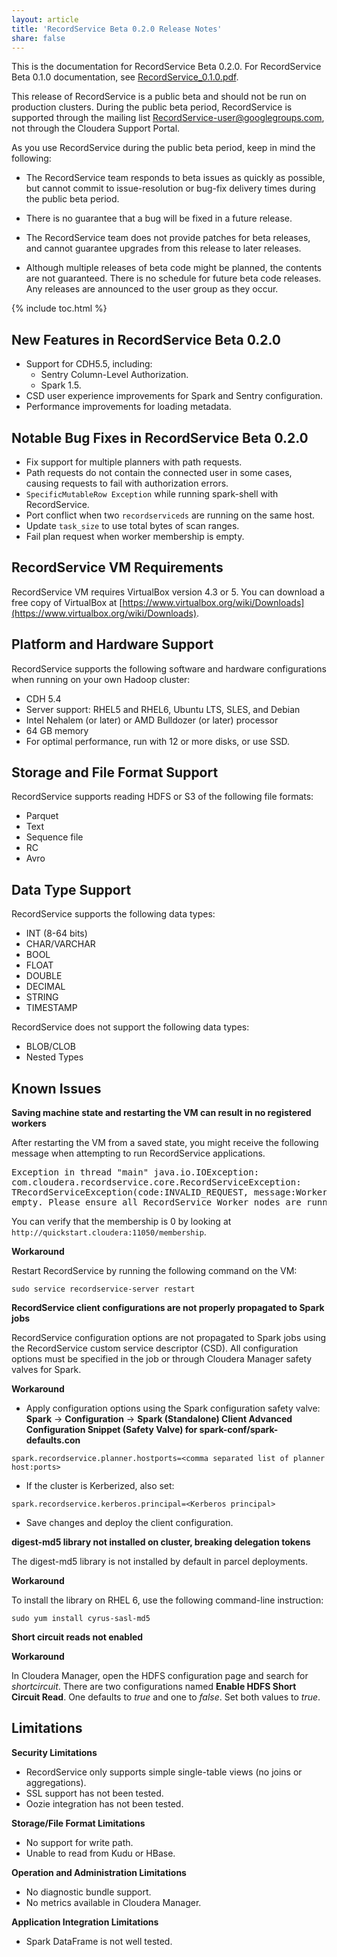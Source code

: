 ```yaml
---
layout: article
title: 'RecordService Beta 0.2.0 Release Notes'
share: false
---
```

This is the documentation for RecordService Beta 0.2.0. For RecordService Beta 0.1.0 documentation, see [RecordService_0.1.0.pdf]({{site.baseurl}}/RecordSErvice_0.1.0.pdf).

This release of RecordService is a public beta and should not be run on production clusters. During the public beta period, RecordService is supported through the mailing list <a href="mailto:RecordService-user@googlegroups.com">RecordService-user@googlegroups.com</a>, not through the Cloudera Support Portal.

As you use RecordService during the public beta period, keep in mind the following:

* The RecordService team responds to beta issues as quickly as possible, but cannot commit to issue-resolution or bug-fix delivery times during the public beta period.

* There is no guarantee that a bug will be fixed in a future release.

* The RecordService team does not provide patches for beta releases, and cannot guarantee upgrades from this release to later releases.

* Although multiple releases of beta code might be planned, the contents are not guaranteed. There is no schedule for future beta code releases. Any releases are announced to the user group as they occur.

{% include toc.html %}

## New Features in RecordService Beta 0.2.0

* Support for CDH5.5, including:
    * Sentry Column-Level Authorization.
    * Spark 1.5.
* CSD user experience improvements for Spark and Sentry configuration.
* Performance improvements for loading metadata.

## Notable Bug Fixes in RecordService Beta 0.2.0
* Fix support for multiple planners with path requests.
* Path requests do not contain the connected user in some cases, causing requests to fail with authorization errors.
* `SpecificMutableRow Exception` while running spark-shell with RecordService.
* Port conflict when two `recordserviceds` are running on the same host.
* Update `task_size` to use total bytes of scan ranges.
* Fail plan request when worker membership is empty.

## RecordService VM Requirements

RecordService VM requires VirtualBox version 4.3 or 5. You can download a free copy of VirtualBox at [https://www.virtualbox.org/wiki/Downloads](https://www.virtualbox.org/wiki/Downloads).

## Platform and Hardware Support

RecordService supports the following software and hardware configurations when running on your own Hadoop cluster:

* CDH 5.4
* Server support: RHEL5 and RHEL6, Ubuntu LTS, SLES, and Debian
* Intel Nehalem (or later) or AMD  Bulldozer (or later) processor
* 64 GB memory
* For optimal performance, run with 12 or more disks, or use SSD.

## Storage and File Format Support

RecordService supports reading HDFS or S3 of the following file formats:

* Parquet 
* Text
* Sequence file
* RC
* Avro

## Data Type Support
RecordService supports the following data types:

* INT (8-64 bits)
* CHAR/VARCHAR
* BOOL
* FLOAT
* DOUBLE
* DECIMAL
* STRING
* TIMESTAMP

RecordService does not support the following data types:

* BLOB/CLOB
* Nested Types


## Known Issues

**Saving machine state and restarting the VM can result in no registered workers**

After restarting the VM from a saved state, you might receive the following message when attempting to run RecordService applications.

<pre>
Exception in thread "main" java.io.IOException: 
com.cloudera.recordservice.core.RecordServiceException: 
TRecordServiceException(code:INVALID_REQUEST, message:Worker membership is 
empty. Please ensure all RecordService Worker nodes are running.
</pre>

You can verify that the membership is 0 by looking at `http://quickstart.cloudera:11050/membership`.

**Workaround**

Restart RecordService by running the following command on the VM: 

```
sudo service recordservice-server restart
```

**RecordService client configurations are not properly propagated to Spark jobs**

RecordService configuration options are not propagated to Spark jobs using the RecordService custom service descriptor (CSD). All configuration options must be specified in the job or through Cloudera Manager safety valves for Spark.

**Workaround**

* Apply configuration options using the Spark configuration safety valve: 
    **Spark** -> **Configuration** -> **Spark (Standalone) Client Advanced Configuration Snippet (Safety Valve) for spark-conf/spark-defaults.con**

```
spark.recordservice.planner.hostports=<comma separated list of planner host:ports>
```

* If the cluster is Kerberized, also set:

```
spark.recordservice.kerberos.principal=<Kerberos principal> 
```

* Save changes and deploy the client configuration.

**digest-md5 library not installed on cluster, breaking delegation tokens**

The digest-md5 library is not installed by default in parcel deployments.

**Workaround**

To install the library on RHEL 6, use the following command-line instruction:

```
sudo yum install cyrus-sasl-md5
```

**Short circuit reads not enabled**

**Workaround**

In Cloudera Manager, open the HDFS configuration page and search for _shortcircuit_. There are two configurations named **Enable HDFS Short Circuit Read**. One defaults to _true_ and one to _false_. Set both values to _true_.

## Limitations

**Security Limitations**

* RecordService only supports simple single-table views (no joins or aggregations).
* SSL support has not been tested.
* Oozie integration has not been tested.

**Storage/File Format Limitations**

* No support for write path.
* Unable to read from Kudu or HBase.

**Operation and Administration Limitations**

* No diagnostic bundle support.
* No metrics available in Cloudera Manager.

**Application Integration Limitations**

* Spark DataFrame is not well tested.

